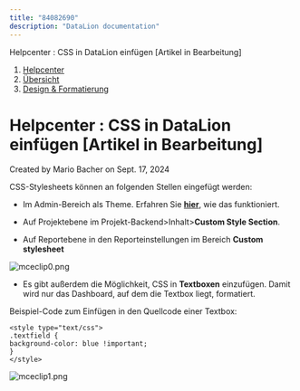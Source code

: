 ```yaml
---
title: "84082690"
description: "DataLion documentation"
---
```


Helpcenter : CSS in DataLion einfügen \[Artikel in Bearbeitung\]  

1.  [Helpcenter](index.html)
2.  [Übersicht](2982609.html)
3.  [Design & Formatierung](3407981.html)

# Helpcenter : CSS in DataLion einfügen \[Artikel in Bearbeitung\]

Created by Mario Bacher on Sept. 17, 2024

CSS-Stylesheets können an folgenden Stellen eingefügt werden:

-   Im Admin-Bereich als Theme. Erfahren Sie [**hier**](https://datalion.zendesk.com/knowledge/articles/4409265627154/de?brand_id=1451289&return_to=%2Fhc%2Fde%2Farticles%2F4409265627154), wie das funktioniert.
    
-   Auf Projektebene im Projekt-Backend>Inhalt>**Custom Style Section**.
    
-   Auf Reportebene in den Reporteinstellungen im Bereich **Custom stylesheet** 
    

![mceclip0.png](/img/84017163.png?width=760)

-   Es gibt außerdem die Möglichkeit, CSS in **Textboxen** einzufügen. Damit wird nur das Dashboard, auf dem die Textbox liegt, formatiert.
    

Beispiel-Code zum Einfügen in den Quellcode einer Textbox:

```
<style type="text/css">
.textfield {
background-color: blue !important;
}
</style>
```

![mceclip1.png](/img/84017170.png?width=760)